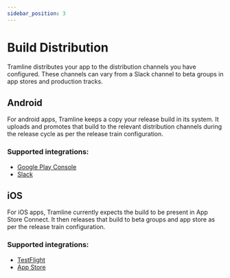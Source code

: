 ```yaml
---
sidebar_position: 3
---
```


# Build Distribution

Tramline distributes your app to the distribution channels you have configured. These channels can vary from a Slack channel to beta groups in app stores and production tracks.

## Android

For android apps, Tramline keeps a copy your release build in its system. It uploads and promotes that build to the relevant distribution channels during the release cycle as per the release train configuration.

### Supported integrations:

- [Google Play Console](play_store)
- [Slack](slack)

## iOS

For iOS apps, Tramline currently expects the build to be present in App Store Connect. It then releases that build to beta groups and app store as per the release train configuration.

### Supported integrations:

- [TestFlight](testflight)
- [App Store](app_store)
